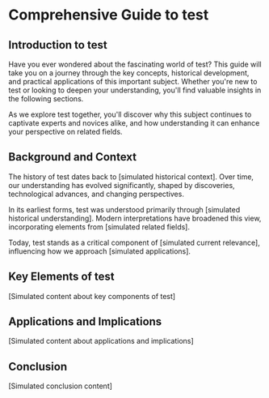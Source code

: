 # Comprehensive Guide to test

## Introduction to test

Have you ever wondered about the fascinating world of test? This guide will take you on a journey through the key concepts, historical development, and practical applications of this important subject. Whether you're new to test or looking to deepen your understanding, you'll find valuable insights in the following sections.

As we explore test together, you'll discover why this subject continues to captivate experts and novices alike, and how understanding it can enhance your perspective on related fields.

## Background and Context

The history of test dates back to [simulated historical context]. Over time, our understanding has evolved significantly, shaped by discoveries, technological advances, and changing perspectives.

In its earliest forms, test was understood primarily through [simulated historical understanding]. Modern interpretations have broadened this view, incorporating elements from [simulated related fields].

Today, test stands as a critical component of [simulated current relevance], influencing how we approach [simulated applications].

## Key Elements of test

[Simulated content about key components of test]

## Applications and Implications

[Simulated content about applications and implications]

## Conclusion

[Simulated conclusion content]

